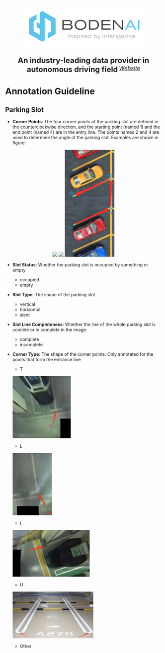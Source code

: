 <p align="center">
  <img src="../figures/logo.png" height="150">
</p>

<div align="center">
    <b><font size="5">An industry-leading data provider in autonomous driving field</font></b>
    <sup>
      <a href="https://www.bodenai.com/">
        <i><font size="4">Website</font></i>
      </a>
    </sup>
  </div>

# Annotation Guideline

## Parking Slot
* **Corner Points**: The four corner points of the parking slot are defined in the counterclockwise direction, and the starting point (named 1) and the end point (named 4) are in the entry line. The points named 2 and 4 are used to determine the angle of the parking slot. Examples are shown in figure:

<p align="center">
  <img src="../figures/slot1.png" width="350">
  <img src="../figures/slot2.png" width="350">
  <img src="../figures/slot3.png" width="160">
</p>


* **Slot Status**: Whether the parking slot is occupied by something or empty
  * occupied
  * empty
* **Slot Type**: The shape of the parking slot
  * vertical
  * horizontal
  * slant
* **Slot Line Completeness**: Whether the line of the whole parking slot is comlete or in complete in the image. 
  * complete
  * incomplete
* **Corner Type**: The shape of the corner points. Only annotated for the points that form the entrance line
  * T

  <p align="left">
  <img src="../figures/T.png" height="200">
  </p>
  
  * L

  <p align="left">
  <img src="../figures/L.png" height="200">
  </p>
  
  * I
  
  
  <p align="left">
  <img src="../figures/I.png" height="150">
  </p>
  
  * U

  <p align="left">
  <img src="../figures/U.png" height="150">
  </p>
  
  * Other
